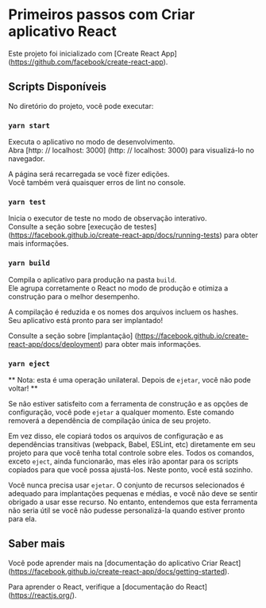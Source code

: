 # Primeiros passos com Criar aplicativo React

Este projeto foi inicializado com [Create React App] (https://github.com/facebook/create-react-app).

## Scripts Disponíveis

No diretório do projeto, você pode executar:

### `yarn start`

Executa o aplicativo no modo de desenvolvimento. \
Abra [http: // localhost: 3000] (http: // localhost: 3000) para visualizá-lo no navegador.

A página será recarregada se você fizer edições. \
Você também verá quaisquer erros de lint no console.

### `yarn test`

Inicia o executor de teste no modo de observação interativo. \
Consulte a seção sobre [execução de testes] (https://facebook.github.io/create-react-app/docs/running-tests) para obter mais informações.

### `yarn build`

Compila o aplicativo para produção na pasta `build`. \
Ele agrupa corretamente o React no modo de produção e otimiza a construção para o melhor desempenho.

A compilação é reduzida e os nomes dos arquivos incluem os hashes. \
Seu aplicativo está pronto para ser implantado!

Consulte a seção sobre [implantação] (https://facebook.github.io/create-react-app/docs/deployment) para obter mais informações.

### `yarn eject`

** Nota: esta é uma operação unilateral. Depois de `ejetar`, você não pode voltar! **

Se não estiver satisfeito com a ferramenta de construção e as opções de configuração, você pode `ejetar` a qualquer momento. Este comando removerá a dependência de compilação única de seu projeto.

Em vez disso, ele copiará todos os arquivos de configuração e as dependências transitivas (webpack, Babel, ESLint, etc) diretamente em seu projeto para que você tenha total controle sobre eles. Todos os comandos, exceto `eject`, ainda funcionarão, mas eles irão apontar para os scripts copiados para que você possa ajustá-los. Neste ponto, você está sozinho.

Você nunca precisa usar `ejetar`. O conjunto de recursos selecionados é adequado para implantações pequenas e médias, e você não deve se sentir obrigado a usar esse recurso. No entanto, entendemos que esta ferramenta não seria útil se você não pudesse personalizá-la quando estiver pronto para ela.

## Saber mais

Você pode aprender mais na [documentação do aplicativo Criar React] (https://facebook.github.io/create-react-app/docs/getting-started).

Para aprender o React, verifique a [documentação do React] (https://reactjs.org/).